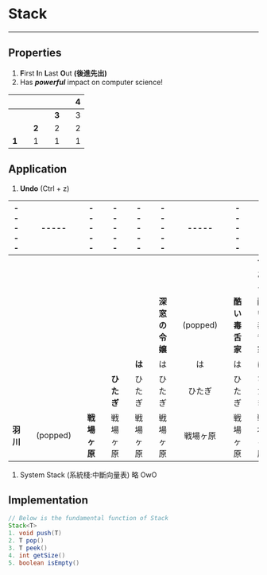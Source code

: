 # Stack
---
## Properties
1. **F**irst **I**n **L**ast **O**ut **(後進先出)**
2. Has ***powerful*** impact on computer science!

|||||||4|
|:-:|:-:|:-:|:-:|:-:|:-:|:-:|
|||||**3**||3|
|||**2**||2||2|
|**1**||1||1||1|

## Application
1. **Undo** (Ctrl + z)

|-----||-----||-----||-----||-----||-----||-----||-----||-----|
|:-:|:-:|:-:|:-:|:-:|:-:|:-:|:-:|:-:|:-:|:-:|:-:|:-:|:-:|:-:|:-:|:-:|
|||||||||||||||||**である**|
|||||||||||**深窓の令嬢**||(popped)||**酷い毒舌家**||酷い毒舌家|
|||||||||**は**||は||は||は||は|
|||||||**ひたぎ**||ひたぎ||ひたぎ||ひたぎ||ひたぎ||ひたぎ|
|**羽川**||(popped)||**戦場ヶ原**||戦場ヶ原||戦場ヶ原||戦場ヶ原||戦場ヶ原||戦場ヶ原||戦場ヶ原|

1. System Stack (系統棧:中斷向量表)
略 OwO

## Implementation
``` java
// Below is the fundamental function of Stack
Stack<T>
1. void push(T)
2. T pop()
3. T peek()
4. int getSize()
5. boolean isEmpty()
```